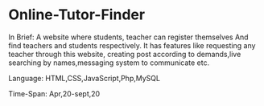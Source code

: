 # Online-Tutor-Finder
In Brief:
A website where students, teacher can register themselves
And find teachers and students respectively.
It has features like requesting any teacher through this website,
creating post according to demands,live searching by names,messaging system to communicate etc.

Language:
HTML,CSS,JavaScript,Php,MySQL

Time-Span:
Apr,20-sept,20

